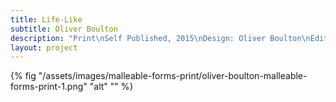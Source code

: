 ```yaml
---
title: Life-Like
subtitle: Oliver Boulton
description: "Print\nSelf Published, 2015\nDesign: Oliver Boulton\nEdition of 26\nLetterpress print, 594mm × 841mm"
layout: project
---
```


{% fig "/assets/images/malleable-forms-print/oliver-boulton-malleable-forms-print-1.png" "alt" "" %}
